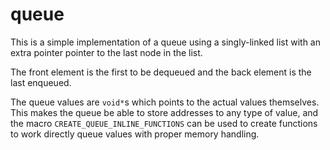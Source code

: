 # queue
This is a simple implementation of a queue using a singly-linked list with an extra pointer
pointer to the last node in the list.

The front element is the first to be dequeued and the back element is the last enqueued.

The queue values are `void*`s which points to the actual values themselves. This makes the
queue be able to store addresses to any type of value, and
the macro `CREATE_QUEUE_INLINE_FUNCTIONS` can be used to create functions to work directly queue values
with proper memory handling.
